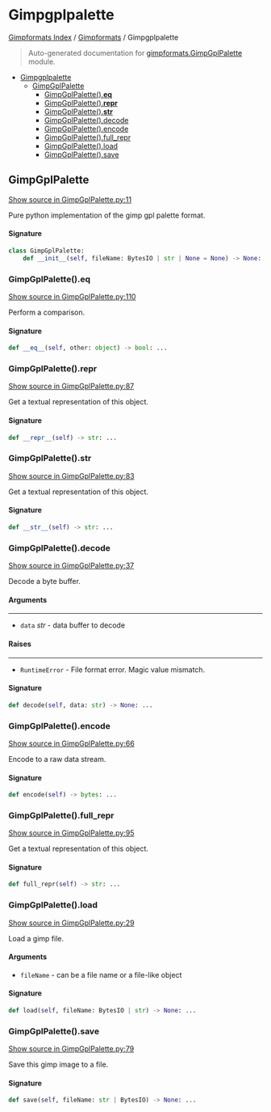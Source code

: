 # Gimpgplpalette

[Gimpformats Index](../README.md#gimpformats-index) / [Gimpformats](./index.md#gimpformats) / Gimpgplpalette

> Auto-generated documentation for [gimpformats.GimpGplPalette](../../../gimpformats/GimpGplPalette.py) module.

- [Gimpgplpalette](#gimpgplpalette)
  - [GimpGplPalette](#gimpgplpalette)
    - [GimpGplPalette().__eq__](#gimpgplpalette()__eq__)
    - [GimpGplPalette().__repr__](#gimpgplpalette()__repr__)
    - [GimpGplPalette().__str__](#gimpgplpalette()__str__)
    - [GimpGplPalette().decode](#gimpgplpalette()decode)
    - [GimpGplPalette().encode](#gimpgplpalette()encode)
    - [GimpGplPalette().full_repr](#gimpgplpalette()full_repr)
    - [GimpGplPalette().load](#gimpgplpalette()load)
    - [GimpGplPalette().save](#gimpgplpalette()save)

## GimpGplPalette

[Show source in GimpGplPalette.py:11](../../../gimpformats/GimpGplPalette.py#L11)

Pure python implementation of the gimp gpl palette format.

#### Signature

```python
class GimpGplPalette:
    def __init__(self, fileName: BytesIO | str | None = None) -> None: ...
```

### GimpGplPalette().__eq__

[Show source in GimpGplPalette.py:110](../../../gimpformats/GimpGplPalette.py#L110)

Perform a comparison.

#### Signature

```python
def __eq__(self, other: object) -> bool: ...
```

### GimpGplPalette().__repr__

[Show source in GimpGplPalette.py:87](../../../gimpformats/GimpGplPalette.py#L87)

Get a textual representation of this object.

#### Signature

```python
def __repr__(self) -> str: ...
```

### GimpGplPalette().__str__

[Show source in GimpGplPalette.py:83](../../../gimpformats/GimpGplPalette.py#L83)

Get a textual representation of this object.

#### Signature

```python
def __str__(self) -> str: ...
```

### GimpGplPalette().decode

[Show source in GimpGplPalette.py:37](../../../gimpformats/GimpGplPalette.py#L37)

Decode a byte buffer.

#### Arguments

----
 - `data` *str* - data buffer to decode

#### Raises

------
 - `RuntimeError` - File format error.  Magic value mismatch.

#### Signature

```python
def decode(self, data: str) -> None: ...
```

### GimpGplPalette().encode

[Show source in GimpGplPalette.py:66](../../../gimpformats/GimpGplPalette.py#L66)

Encode to a raw data stream.

#### Signature

```python
def encode(self) -> bytes: ...
```

### GimpGplPalette().full_repr

[Show source in GimpGplPalette.py:95](../../../gimpformats/GimpGplPalette.py#L95)

Get a textual representation of this object.

#### Signature

```python
def full_repr(self) -> str: ...
```

### GimpGplPalette().load

[Show source in GimpGplPalette.py:29](../../../gimpformats/GimpGplPalette.py#L29)

Load a gimp file.

#### Arguments

- `fileName` - can be a file name or a file-like object

#### Signature

```python
def load(self, fileName: BytesIO | str) -> None: ...
```

### GimpGplPalette().save

[Show source in GimpGplPalette.py:79](../../../gimpformats/GimpGplPalette.py#L79)

Save this gimp image to a file.

#### Signature

```python
def save(self, fileName: str | BytesIO) -> None: ...
```